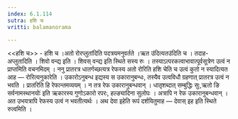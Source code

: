 ```yaml
---
index: 6.1.114
sutra: हशि च
vritti: balamanorama

---
```

<<हशि च>> - हशि च ।अतो रोरप्लुता॑दिति पदत्रयमनुवर्तते ।ऋत उ॑दित्यतउ॑दिति च । तदाह-अप्लुतादिति । शिवो वन्द्य इति । शिवस् वन्द्य इति स्थिते सस्य रुः । तस्याऽत्परकत्वाभावात्पूर्वसूत्रेण उत्वं न प्राप्तमिति वचनमिदम् । ननु प्रातरत्र धातर्गच्छत्यत्र रेफस्य अतो रोरिति हशि चेति च उत्वं कुतो न स्यादित्यत आह — रोरित्यनुकारेति । उकारोऽनुबन्ध इद्यस्य स उकारानुबन्धः, तस्यैव उत्वविधौ ग्रहणात् प्रातरत्र उत्वं न भवति । प्रातरिति हि रेफान्तमव्ययम् । न तत्र रेफ उकारानुबन्धवान् । धातृशब्दात् सम्बुद्धिः सुः,ऋतो ङि सर्वनामस्थानयोः॑ इति ऋकारस्य गुणोऽकारो रपरः, हल्ङ्यादिना सुलोपः । अत्रापि न रेफ उकारानुबन्धवान् । अत उभयत्रापि रेफस्य उत्वं न भवतीत्यर्थः । अथ देवा इहेति रूपं दर्शयितुमाह — देवास् इह इति स्थिते रुत्वमिति ।